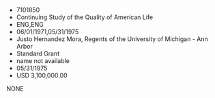 * 7101850
* Continuing Study of the Quality of American Life
* ENG,ENG
* 06/01/1971,05/31/1975
* Justo Hernandez Mora, Regents of the University of Michigan - Ann Arbor
* Standard Grant
*   name not available
* 05/31/1975
* USD 3,100,000.00

NONE